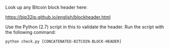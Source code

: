 Look up any Bitcoin block header here:

https://bip32jp.github.io/english/blockheader.html

Use the Python (2.7) script in this to validate the header. Run the script with the following command:

```
python check.py [CONCATENATED-BITCOIN-BLOCK-HEADER]
```